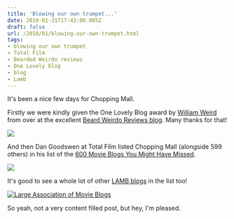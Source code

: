 ```yaml
---
title: 'Blowing our own trumpet...'
date: 2010-01-31T17:43:00.005Z
draft: false
url: /2010/01/blowing-our-own-trumpet.html
tags: 
- blowing our own trumpet
- Total Film
- Bearded Weirdo reviews
- One Lovely blog
- blog
- Lamb
---
```


It's been a nice few days for Chopping Mall.  
  
Firstly we were kindly given the One Lovely Blog award by [William Weird](http://beardedweirdoreviews.blogspot.com/2010/01/my-first-blog-awards.html?zx=355ca3779a467da0) from over at the excellent [Beard Weirdo Reviews blog](http://beardedweirdoreviews.blogspot.com/2010/01/my-first-blog-awards.html?zx=355ca3779a467da0). Many thanks for that!  
  

![](/blogspot/AVvXsEjYEyd00ka0huDRlWZM-DVUlNTV7LhlPX1JsXcbALYY7dYOEnAQ3F6aduo9-J5QXoyC0cbx4qoPEQ-MRUctAwDe1Pq1zAUiWxjD7RTVgWtH3tkrIsIIJmjWEqWhWgxXAbz2YykgIZc57zc/s800/OneLovelyBlog.jpg)  

  
And then Dan Goodswen at Total Film listed Chopping Mall (alongside 599 others) in his list of the [600 Movie Blogs You Might Have Missed](http://www.totalfilm.com/features/600-movie-blogs-you-might-have-missed/page:9).  
  

[![](/blogspot/AVvXsEgwSHbPScO-3zR7GHLKARhTZ3TRfVMndx_lEoOro_JgOkSxAUiBLhtSKZRaFZ07tIbd8Q_E2WVeV1m4X0cGlq9EVfACYh85HomIepNMyjVT8605meRIhyphenhyphenEp1TN03rftVl5ykqCoCZDQaJo/s800/logo-totalfilm.jpg)](http://www.totalfilm.com/features/600-movie-blogs-you-might-have-missed/page:9)  

  
It's good to see a whole lot of other [LAMB blogs](http://largeassmovieblogs.blogspot.com/) in the list too!  
  

[![Large Association of Movie Blogs](http://i3.photobucket.com/albums/y82/dyjafi/bt_pic_horiz.jpg)](http://largeassmovieblogs.blogspot.com/)

  
  
So yeah, not a very content filled post, but hey, I'm pleased.